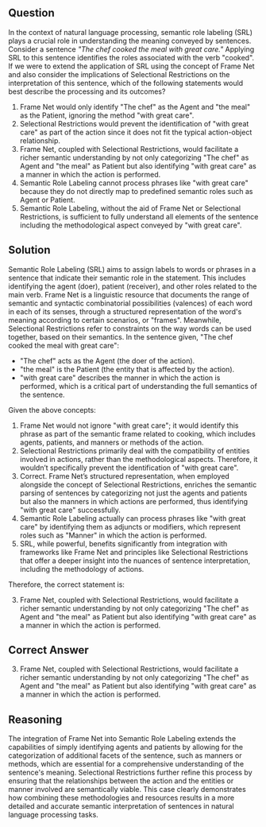 ## Question

In the context of natural language processing, semantic role labeling (SRL) plays a crucial role in understanding the meaning conveyed by sentences. Consider a sentence _"The chef cooked the meal with great care."_ Applying SRL to this sentence identifies the roles associated with the verb "cooked". If we were to extend the application of SRL using the concept of Frame Net and also consider the implications of Selectional Restrictions on the interpretation of this sentence, which of the following statements would best describe the processing and its outcomes?

1. Frame Net would only identify "The chef" as the Agent and "the meal" as the Patient, ignoring the method "with great care".
2. Selectional Restrictions would prevent the identification of "with great care" as part of the action since it does not fit the typical action-object relationship.
3. Frame Net, coupled with Selectional Restrictions, would facilitate a richer semantic understanding by not only categorizing "The chef" as Agent and "the meal" as Patient but also identifying "with great care" as a manner in which the action is performed.
4. Semantic Role Labeling cannot process phrases like "with great care" because they do not directly map to predefined semantic roles such as Agent or Patient.
5. Semantic Role Labeling, without the aid of Frame Net or Selectional Restrictions, is sufficient to fully understand all elements of the sentence including the methodological aspect conveyed by "with great care".

## Solution

Semantic Role Labeling (SRL) aims to assign labels to words or phrases in a sentence that indicate their semantic role in the statement. This includes identifying the agent (doer), patient (receiver), and other roles related to the main verb. Frame Net is a linguistic resource that documents the range of semantic and syntactic combinatorial possibilities (valences) of each word in each of its senses, through a structured representation of the word's meaning according to certain scenarios, or "frames". Meanwhile, Selectional Restrictions refer to constraints on the way words can be used together, based on their semantics. In the sentence given, "The chef cooked the meal with great care":

- "The chef" acts as the Agent (the doer of the action).
- "the meal" is the Patient (the entity that is affected by the action).
- "with great care" describes the manner in which the action is performed, which is a critical part of understanding the full semantics of the sentence.

Given the above concepts:

1. Frame Net would not ignore "with great care"; it would identify this phrase as part of the semantic frame related to cooking, which includes agents, patients, and manners or methods of the action.
2. Selectional Restrictions primarily deal with the compatibility of entities involved in actions, rather than the methodological aspects. Therefore, it wouldn’t specifically prevent the identification of "with great care".
3. Correct. Frame Net’s structured representation, when employed alongside the concept of Selectional Restrictions, enriches the semantic parsing of sentences by categorizing not just the agents and patients but also the manners in which actions are performed, thus identifying "with great care" successfully.
4. Semantic Role Labeling actually can process phrases like "with great care" by identifying them as adjuncts or modifiers, which represent roles such as "Manner" in which the action is performed.
5. SRL, while powerful, benefits significantly from integration with frameworks like Frame Net and principles like Selectional Restrictions that offer a deeper insight into the nuances of sentence interpretation, including the methodology of actions.

Therefore, the correct statement is:

3. Frame Net, coupled with Selectional Restrictions, would facilitate a richer semantic understanding by not only categorizing "The chef" as Agent and "the meal" as Patient but also identifying "with great care" as a manner in which the action is performed.

## Correct Answer

3. Frame Net, coupled with Selectional Restrictions, would facilitate a richer semantic understanding by not only categorizing "The chef" as Agent and "the meal" as Patient but also identifying "with great care" as a manner in which the action is performed.

## Reasoning

The integration of Frame Net into Semantic Role Labeling extends the capabilities of simply identifying agents and patients by allowing for the categorization of additional facets of the sentence, such as manners or methods, which are essential for a comprehensive understanding of the sentence's meaning. Selectional Restrictions further refine this process by ensuring that the relationships between the action and the entities or manner involved are semantically viable. This case clearly demonstrates how combining these methodologies and resources results in a more detailed and accurate semantic interpretation of sentences in natural language processing tasks.